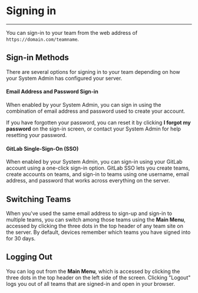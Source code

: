 # Signing in
_____

You can sign-in to your team from the web address of `https://domain.com/teamname`. 

## Sign-in Methods
There are several options for signing in to your team depending on how your System Admin has configured your server. 

#### Email Address and Password Sign-in

When enabled by your System Admin, you can sign in using the combination of email address and password used to create your account. 

If you have forgotten your password, you can reset it by clicking **I forgot my password** on the sign-in screen, or contact your System Admin for help resetting your password. 

#### GitLab Single-Sign-On (SSO)

When enabled by your System Admin, you can sign-in using your GitLab account using a one-click sign-in option. GitLab SSO lets you create teams, create accounts on teams, and sign-in to teams using one username, email address, and password that works across everything on the server. 

## Switching Teams

When you've used the same email address to sign-up and sign-in to multiple teams, you can switch among those teams using the **Main Menu**, accessed by clicking the three dots in the top header of any team site on the server. By default, devices remember which teams you have signed into for 30 days.

## Logging Out

You can log out from the **Main Menu**, which is accessed by clicking the three dots in the top header on the left side of the screen. Clicking "Logout" logs you out of all teams that are signed-in and open in your browser.
